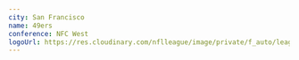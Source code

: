 ```yaml
---
city: San Francisco
name: 49ers
conference: NFC West
logoUrl: https://res.cloudinary.com/nflleague/image/private/f_auto/league/dxibuyxbk0b9ua5ih9hn
---
```


